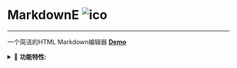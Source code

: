 # MarkdownE  ![ico](https://pan.weijiu.cc/f/glbqI4/CNM.svg)
---
一个简洁的HTML Markdown编辑器 **[Demo]([https://eq767.github.io/MarkdownE/](https://camo.githubusercontent.com/74d9ac02853e87d647da6dc444043c2996827a258b94248dd0aeec0952150e7c/68747470733a2f2f70616e2e7765696a69752e63632f662f676c627149342f434e4d2e737667))**

<details>
<summary>💭 <b>功能特性:</b></summary>

- 实时预览
- 快捷工具栏
- 多格式支持
- 响应式布局

</details>
